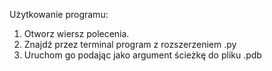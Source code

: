 Użytkowanie programu:
1. Otworz wiersz polecenia.
2. Znajdź przez terminal program z rozszerzeniem .py
3. Uruchom go podając jako argument ścieżkę do pliku .pdb